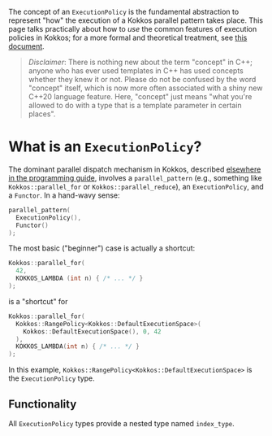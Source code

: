The concept of an `ExecutionPolicy` is the fundamental abstraction to represent "how" the execution of a Kokkos parallel pattern takes place.  This page talks practically about how to *use* the common features of execution policies in Kokkos; for a more formal and theoretical treatment, see [this document](Kokkos-Concepts).

> *Disclaimer*: There is nothing new about the term "concept" in C++; anyone who has ever used templates in C++ has used concepts whether they knew it or not.  Please do not be confused by the word "concept" itself, which is now more often associated with a shiny new C++20 language feature.  Here, "concept" just means "what you're allowed to do with a type that is a template parameter in certain places".

What is an `ExecutionPolicy`?
=============================

The dominant parallel dispatch mechanism in Kokkos, described [elsewhere in the programming guide](ParallelDispatch), involves a `parallel_pattern` (e.g., something like `Kokkos::parallel_for` or `Kokkos::parallel_reduce`), an `ExecutionPolicy`, and a `Functor`.  In a hand-wavy sense:

```c++
parallel_pattern(
  ExecutionPolicy(),
  Functor()
);
```

The most basic ("beginner") case is actually a shortcut:

```c++
Kokkos::parallel_for(
  42,
  KOKKOS_LAMBDA (int n) { /* ... */ }
);
```

is a "shortcut" for

```c++
Kokkos::parallel_for(
  Kokkos::RangePolicy<Kokkos::DefaultExecutionSpace>(
    Kokkos::DefaultExecutionSpace(), 0, 42
  ),
  KOKKOS_LAMBDA(int n) { /* ... */ }
);
```

In this example, `Kokkos::RangePolicy<Kokkos::DefaultExecutionSpace>` is the `ExecutionPolicy` type.

Functionality
-------------

All `ExecutionPolicy` types provide a nested type named `index_type`.

